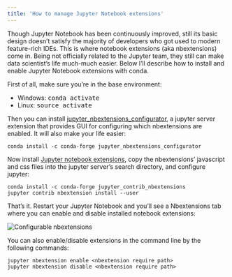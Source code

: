```yaml
---
title: 'How to manage Jupyter Notebook extensions'
---
```


Though Jupyter Notebook has been continuously improved, still its basic design doesn’t satisfy the majority of developers who got used to modern feature-rich IDEs. This is where notebook extensions (aka nbextensions) come in. Being not officially related to the Jupyter team, they still can make data scientist’s life much-much easier. Below I’ll describe how to install and enable Jupyter Notebook extensions with conda.

First of all, make sure you’re in the base environment:

* Windows: <kbd>conda activate</kbd>
* Linux: <kbd>source activate</kbd>

Then you can install [jupyter_nbextensions_configurator](https://github.com/Jupyter-contrib/jupyter_nbextensions_configurator), a jupyter server extension that provides GUI for configuring which nbextensions are enabled. It will also make your life easier:

	conda install -c conda-forge jupyter_nbextensions_configurator

Now install [Jupyter notebook extensions](https://github.com/ipython-contrib/jupyter_contrib_nbextensions), copy the nbextensions’ javascript and css files into the jupyter server’s search directory, and configure jupyter:
  
    conda install -c conda-forge jupyter_contrib_nbextensions
    jupyter contrib nbextension install --user
    
That’s it. Restart your Jupyter Notebook and you’ll see a Nbextensions tab where you can enable and disable installed notebook extensions:

![Configurable nbextensions](nbextensions.png)

You can also enable/disable extensions in the command line by the following commands:

	jupyter nbextension enable <nbextension require path>
	jupyter nbextension disable <nbextension require path>
